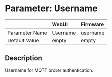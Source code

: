 # Parameter: Username

|                   | WebUI               | Firmware
|:---               |:---                 |:----
| Parameter Name    | Username            | username
| Default Value     | empty               | empty


## Description

Username for MQTT broker authentication.

